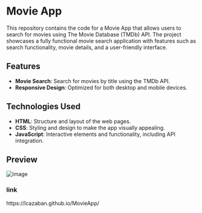 # Movie App

This repository contains the code for a Movie App that allows users to search for movies using The Movie Database (TMDb) API. The project showcases a fully functional movie search application with features such as search functionality, movie details, and a user-friendly interface.

## Features

- **Movie Search**: Search for movies by title using the TMDb API.
- **Responsive Design**: Optimized for both desktop and mobile devices.

## Technologies Used

- **HTML**: Structure and layout of the web pages.
- **CSS**: Styling and design to make the app visually appealing.
- **JavaScript**: Interactive elements and functionality, including API integration.


<h2>Preview</h2>

![image](https://user-images.githubusercontent.com/34132948/129278596-08ac73b6-e0f1-40e9-b2a0-93dab365f563.png)

<h3>link</h3>
https://lcazaban.github.io/MovieApp/
